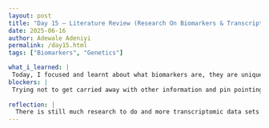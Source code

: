 ```yaml
---
layout: post
title: "Day 15 – Literature Review (Research On Biomarkers & Transcriptomic Data Sets)"
date: 2025-06-16
author: Adewale Adeniyi
permalink: /day15.html
tags: ["Biomarkers", "Genetics"]

what_i_learned: |
 Today, I focused and learnt about what biomarkers are, they are unique markers found in cancerous tumors or tumors, futhermore, Genomic biomarkers are measureable characteristics of either RNA or DNA that signal normal or abnormal biological processes, responses to an exposure or intervention.For example, you could picture it as a name tag only with more details of what cell or tumor it was gotten from, and what makes it unique, basically helps us to understand what type of cell,tissue or tumor type it is. A brief definition of what transcriptomic data set is, the systemic measurements of many RNAs, futhermore, it is a study which employs RNA sequencing to identify differentially expressed genes and alternatively splicing effects by comparing gene expression profiles between healthy and diseased tissues. Along the way I also encountered relating terms and information like NGS (Next Generation Sequencing), which basically means a revolutionary technology that allows for the rapid sequencing of millions of DNA or RNA fragments simultaneously, transforming genomic research and clinical applications.
blockers: |
 Trying not to get carried away with other information and pin pointing and focusing on what the project wishes to achieve.
 
reflection: |
  There is still much research to do and more transcriptomic data sets to find and to clean, understaning the biological theoretical aspect would help to point my team in the right direction.
---
```

